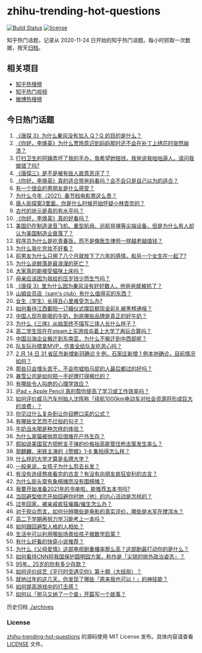# zhihu-trending-hot-questions

[![Build Status](https://github.com/justjavac/zhihu-trending-hot-questions/workflows/ci/badge.svg?branch=master)](https://github.com/justjavac/zhihu-trending-hot-questions/actions)
[![license](https://img.shields.io/github/license/justjavac/zhihu-trending-hot-questions)](https://github.com/justjavac/zhihu-trending-hot-questions/blob/master/LICENSE)

知乎热门话题，记录从 2020-11-24 日开始的知乎热门话题。每小时抓取一次数据，按天[归档](./archives)。

## 相关项目

- [知乎热搜榜](https://github.com/justjavac/zhihu-trending-top-search)
- [知乎热门视频](https://github.com/justjavac/zhihu-trending-hot-video)
- [微博热搜榜](https://github.com/justjavac/weibo-trending-hot-search)

## 今日热门话题

<!-- BEGIN -->
<!-- 最后更新时间 Tue Feb 16 2021 03:01:02 GMT+0800 (CST) -->
1. [《唐探 3》为什么秦风没有加入 Q？Q 的目的是什么？](https://www.zhihu.com/question/444247052)
1. [《你好，李焕英》为什么贾玲意识到妈妈那时还不会在补丁上绣花时突然崩溃？](https://www.zhihu.com/question/444267187)
1. [打扫卫生的阿姨弄坏了我的手办，我希望她赔钱，我爸说我咄咄逼人，请问我做错了吗?](https://www.zhihu.com/question/442756818)
1. [《唐探三》是不是被有些人故意恶评了？](https://www.zhihu.com/question/444157762)
1. [《你好，李焕英》真的适合带爸妈看吗？会不会只是自己以为的适合？](https://www.zhihu.com/question/444136127)
1. [有一个很会的男朋友是什么感受？](https://www.zhihu.com/question/391872560)
1. [为什么今年（2021）春节档电影票这么贵？](https://www.zhihu.com/question/442391364)
1. [唐人街探案3里面，你是什么时候开始怀疑小林杏奈的？](https://www.zhihu.com/question/444524753)
1. [古代的状元是真的有水平吗？](https://www.zhihu.com/question/427239644)
1. [《你好，李焕英》真的好看吗？](https://www.zhihu.com/question/444200836)
1. [美国仍在制造波音飞机、重型航母、巡航导弹等尖端设备，但是为什么有人却认为美国制造业衰落了？](https://www.zhihu.com/question/443912700)
1. [程序员为什么是吃青春饭，而不是像医生律师一样越老越值钱？](https://www.zhihu.com/question/444102247)
1. [为什么我化完妆不好看？](https://www.zhihu.com/question/442640081)
1. [前男友为什么只用了八个月就放下了六年的感情，和另一个女生在一起了?](https://www.zhihu.com/question/437014772)
1. [为什么说鲸落是最浪漫的死亡？](https://www.zhihu.com/question/440958548)
1. [大家真的能接受猫咪上床吗？](https://www.zhihu.com/question/442904528)
1. [母亲应该因为我给的压岁钱少而生气吗？](https://www.zhihu.com/question/444206266)
1. [《唐探 3》里为什么因为秦风没有好好数人，他爸爸就被抓了？](https://www.zhihu.com/question/444120794)
1. [山姆会员店（sam's club）有什么值得买的东西？](https://www.zhihu.com/question/58897556)
1. [女生（学生）长得丑心里难受怎么办?](https://www.zhihu.com/question/444280529)
1. [如何看待江西鄱阳一订婚仪式摆巨额现金彩礼被黑榜通报？](https://www.zhihu.com/question/444525387)
1. [中国人现在能喝的牛奶，到底哪些品牌是真正的好牛奶？](https://www.zhihu.com/question/406534691)
1. [为什么《三体》从始至终不描写三体人长什么样子？](https://www.zhihu.com/question/443422202)
1. [高二学生现在在steam上买游戏屯着上大学了再玩合算吗？](https://www.zhihu.com/question/437333279)
1. [中国沿海企业搬迁到东南亚，为什么不搬迁到中西部呢？](https://www.zhihu.com/question/443763482)
1. [队友玩孙膑拿MVP，伤害全给队友吃恶心吗？](https://www.zhihu.com/question/444126709)
1. [2 月 14 日 31 省区市新增新冠确诊 9 例，石家庄新增 1 例本地确诊，目前情况如何？](https://www.zhihu.com/question/444499185)
1. [那些只会埋头苦干，不会吹嘘拍马屁的人最后都过的好吗？](https://www.zhihu.com/question/443803778)
1. [暴雪公司是如何把一手好牌打得稀烂的？](https://www.zhihu.com/question/441098475)
1. [有哪些令人叫绝的心理学效应？](https://www.zhihu.com/question/20357247)
1. [iPad + Apple Pencil 真的帮你提高了学习或工作效率吗？](https://www.zhihu.com/question/319011403)
1. [如何评价威马汽车创始人沈晖称「续航1000km电动车对社会资源将形成巨大的浪费」？](https://www.zhihu.com/question/440106593)
1. [你见过什么复杂到让你目瞪口呆的公式？](https://www.zhihu.com/question/314444749)
1. [有哪些文艺而不烂俗的句子？](https://www.zhihu.com/question/384858847)
1. [牛奶当水喝是种怎样的体验？](https://www.zhihu.com/question/41816772)
1. [为什么家猫被抛弃后很难在户外生存？](https://www.zhihu.com/question/430534419)
1. [假如说美国官方把枪支子弹的价格抬高能管住枪击案发生率么？](https://www.zhihu.com/question/443399024)
1. [郭麒麟、宋轶主演的《赘婿》1-8 集拍得怎么样？](https://www.zhihu.com/question/444400689)
1. [什么样的大学才算是名牌大学？](https://www.zhihu.com/question/440362268)
1. [一般来说，女孩子为什么剪去长发？](https://www.zhihu.com/question/443395392)
1. [有没有连续熬夜看完的古言？有没有向朋友疯狂安利的古言？](https://www.zhihu.com/question/367566060)
1. [为什么街头常有象棋摊而没有围棋摊？](https://www.zhihu.com/question/444334861)
1. [我要开始准备2021年的书单啦，能推荐五本书吗?](https://www.zhihu.com/question/435930097)
1. [当回避型依恋开始回避你时她（他）的内心活动是怎样的？](https://www.zhihu.com/question/337217828)
1. [过年回家，被亲戚疯狂催婚/催生怎么办？](https://www.zhihu.com/question/443338379)
1. [对于观众而言，如何分辨哪些是电影的真实评价，哪些是水军在搅浑水？](https://www.zhihu.com/question/444229926)
1. [高二下学期再努力学习能考上一本吗？](https://www.zhihu.com/question/443937418)
1. [如何跟回避型人格的人相处？](https://www.zhihu.com/question/416440367)
1. [生活中可以利用哪些场景给孩子做数学启蒙？](https://www.zhihu.com/question/386686608)
1. [有什么好看的快穿小说推荐？](https://www.zhihu.com/question/440243405)
1. [为什么《父母爱情》这部电视剧重播率那么高？这部剧最打动你的是什么？](https://www.zhihu.com/question/425708262)
1. [如何看待CNN将我国保护圆明园方案，称作是「尖锐的排外政治姿态」？](https://www.zhihu.com/question/444495574)
1. [95年，25岁的你有多少存款？](https://www.zhihu.com/question/414209302)
1. [如何评价综艺《平行时空遇见你》第十期（大结局）？](https://www.zhihu.com/question/444419781)
1. [就地过年的这几天，你发现了哪些「原来我也可以！」的神技能？](https://www.zhihu.com/question/444500424)
1. [如何提高游戏中的打击感？](https://www.zhihu.com/question/20344728)
1. [如何以「驸马又纳了一个妾」开篇写一个故事？](https://www.zhihu.com/question/392975374)
<!-- END -->

历史归档 [./archives](./archives)

### License

[zhihu-trending-hot-questions](https://github.com/justjavac/zhihu-trending-hot-questions) 的源码使用 MIT License 发布。具体内容请查看 [LICENSE](./LICENSE) 文件。
